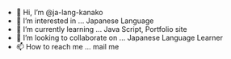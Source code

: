 - 👋 Hi, I’m @ja-lang-kanako
- 👀 I’m interested in ... Japanese Language
- 🌱 I’m currently learning ... Java Script, Portfolio site
- 💞️ I’m looking to collaborate on ... Japanese Language Learner 
- 📫 How to reach me ... mail me

<!---
ja-lang-kanako/ja-lang-kanako is a ✨ special ✨ repository because its `README.md` (this file) appears on your GitHub profile.
You can click the Preview link to take a look at your changes.
--->
